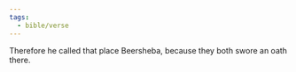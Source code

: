 ```yaml
---
tags:
  - bible/verse
---
```

Therefore he called that place Beersheba, because they both swore an oath there.